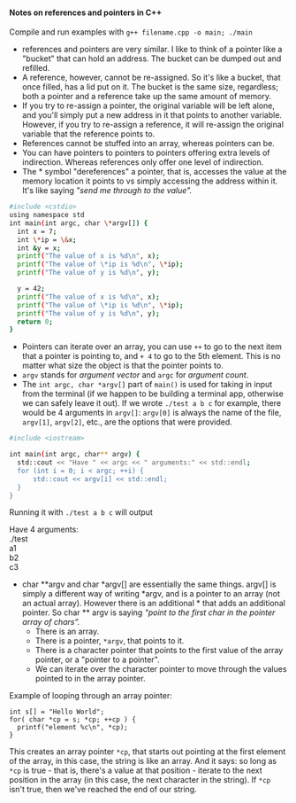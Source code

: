 #### Notes on references and pointers in C++

Compile and run examples with `g++ filename.cpp -o main; ./main`

* references and pointers are very similar. I like to think of a pointer like a "bucket" that can hold an address. The bucket can be dumped out and refilled.
* A reference, however, cannot be re-assigned. So it's like a bucket, that once filled, has a lid put on it. The bucket is the same size, regardless; both a pointer and a reference take up the same amount of memory.
* If you try to re-assign a pointer, the original variable will be left alone, and you'll simply put a new address in it that points to another variable. However, if you try to re-assign a reference, it will re-assign the original variable that the reference points to.
* References cannot be stuffed into an array, whereas pointers can be.
* You can have pointers to pointers to pointers offering extra levels of indirection. Whereas references only offer one level of indirection.
* The \* symbol "dereferences" a pointer, that is, accesses the value at the memory location it points to vs simply accessing the address within it. It's like saying *"send me through to the value".*

```sh
#include <cstdio>
using namespace std
int main(int argc, char \*argv[]) {
  int x = 7;
  int \*ip = \&x;
  int &y = x;
  printf("The value of x is %d\n", x);
  printf("The value of \*ip is %d\n", \*ip);
  printf("The value of y is %d\n", y);

  y = 42;
  printf("The value of x is %d\n", x);
  printf("The value of \*ip is %d\n", \*ip);
  printf("The value of y is %d\n", y);
  return 0;
}
```

* Pointers can iterate over an array, you can use `++` to go to the next item that a pointer is pointing to, and `+ 4` to go to the 5th element. This is no matter what size the object is that the pointer points to.
* `argv` stands for *argument vector* and `argc` for *argument count*.
* The `int argc, char *argv[]` part of `main()` is used for taking in input from the terminal (if we happen to be building a terminal app, otherwise we can safely leave it out). If we wrote `./test a b c` for example, there would be 4 arguments in `argv[]`: `argv[0]` is always the name of the file, `argv[1]`, `argv[2]`, etc., are the options that were provided.

```sh
#include <iostream>

int main(int argc, char** argv) {
  std::cout << "Have " << argc << " arguments:" << std::endl;
  for (int i = 0; i < argc; ++i) {
      std::cout << argv[i] << std::endl;
  }
}
```

  Running it with `./test a b c` will output

  Have 4 arguments:  
  ./test  
  a1  
  b2  
  c3

* char \*\*argv and char \*argv[] are essentially the same things. argv[] is simply a different way of writing \*argv, and is a pointer to an array (not an actual array). However there is an additional \* that adds an additional pointer. So char \*\* argv is saying *"point to the first char in the pointer array of chars".*
  * There is an array.
  * There is a pointer, `*argv`, that points to it.
  * There is a character pointer that points to the first value of the array pointer, or a "pointer to a pointer".
  * We can iterate over the character pointer to move through the values pointed to in the array pointer.

Example of looping through an array pointer:
```
int s[] = "Hello World";
for( char *cp = s; *cp; ++cp ) {
  printf("element %c\n", *cp);
}
```

This creates an array pointer `*cp`, that starts out pointing at the first element of the array, in this case, the string is like an array. And it says: so long as `*cp` is true - that is, there's a value at that position - iterate to the next position in the array (in this case, the next character in the string). If `*cp` isn't true, then we've reached the end of our string. 